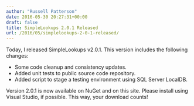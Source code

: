 ```yaml
---
author: "Russell Patterson"
date: 2016-05-30 20:27:31+00:00
draft: false
title: SimpleLookups 2.0.1 Released
url: /2016/05/simplelookups-2-0-1-released/
---
```


Today, I released SimpleLookups v2.0.1. This version includes the following changes: 

- Some code cleanup and consistency updates.
- Added unit tests to public source code repository.
- Added script to stage a testing environment using SQL Server LocalDB.

Version 2.0.1 is now available on NuGet and on this site. Please install using Visual Studio, if possible. This way, your download counts!

